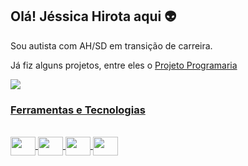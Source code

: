 ## Olá! Jéssica Hirota aqui 👽
<p align="justify"> Sou autista com AH/SD em transição de carreira.</p>
<p align="justify"> Já fiz alguns projetos, entre eles o <a href="https://siteada.jessicahirota.repl.co" target="_blank">Projeto Programaria</a></p>

<div>
<a href="https://github.com/jehirota">
<img weight="48%" src="https://github-readme-stats.vercel.app/api?username=jehirota&show_icons=true&theme=dracula&include_all_commits=true&count_private=true"/>
</div>

### Ferramentas e Tecnologias
<div style="display: inline_block"><br>
  <img align="center" height="30" width="40" src="https://cdn.jsdelivr.net/gh/devicons/devicon/icons/css3/css3-original.svg">
  <img align="center" height="30" width="40" src="https://cdn.jsdelivr.net/gh/devicons/devicon/icons/html5/html5-original.svg">
  <img align="center" height="30" width="40" src="https://cdn.jsdelivr.net/gh/devicons/devicon/icons/git/git-original.svg">
  <img align="center" height="30" width="40" src="https://cdn.jsdelivr.net/gh/devicons/devicon/icons/javascript/javascript-original.svg">
</div>
